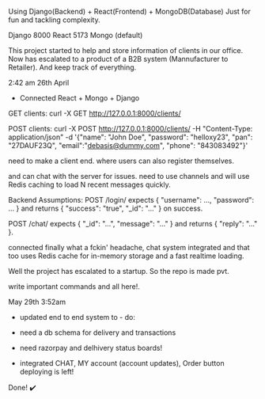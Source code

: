 Using Django(Backend) + React(Frontend) + MongoDB(Database)
Just for fun and tackling complexity.


Django 8000
React 5173
Mongo (default)

This project started to help and store information of clients in our office.
Now has escalated to a product of a B2B system (Mannufacturer to Retailer).
And keep track of everything.


2:42 am 26th April 
- Connected React + Mongo + Django

GET clients:
curl -X GET http://127.0.0.1:8000/clients/


POST clients:
curl -X POST http://127.0.0.1:8000/clients/      -H "Content-Type: application/json"      -d '{"name": "John Doe", "password": "helloxy23", "pan": "27DAUF23Q", "email":"debasis@dummy.com", "phone": "843083492"}'


need to make a client end.
where users can also register themselves.

and can chat with the server for issues.
need to use channels and will use Redis caching to load N recent messages quickly.



Backend Assumptions:
POST /login/ expects { "username": ..., "password": ... } and returns { "success": "true", "_id": "..." } on success.

POST /chat/ expects { "_id": "...", "message": "..." } and returns { "reply": "..." }.

connected finally what a fckin' headache, chat system integrated and that too uses Redis cache for in-memory storage and a fast realtime loading.  



Well the project has escalated to a startup. So the repo is made pvt.


write important commands and all here!.

May 29th 3:52am 

- updated end to end system
to - do:
- need a db schema for delivery and transactions 
- need razorpay and delhivery status boards! 


- integrated CHAT, MY account (account updates), Order button
deploying is left! 

Done! ✔️
